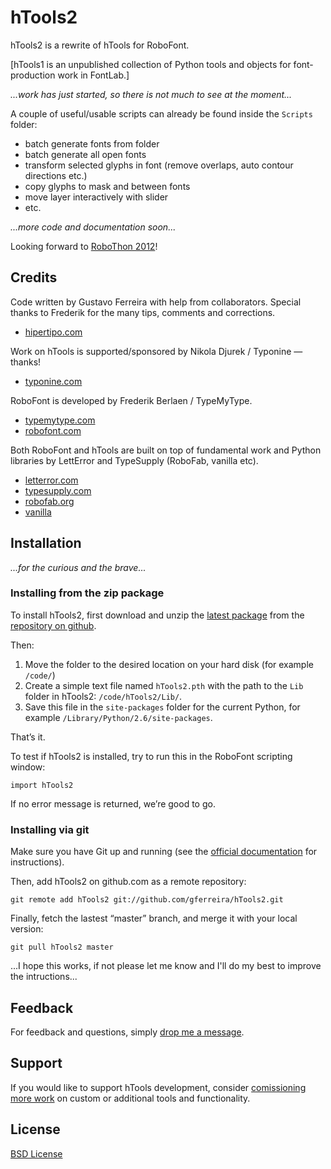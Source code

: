 hTools2
=======

hTools2 is a rewrite of hTools for RoboFont.

[hTools1 is an unpublished collection of Python tools and objects for font-production work in FontLab.]

*...work has just started, so there is not much to see at the moment...*

A couple of useful/usable scripts can already be found inside the `Scripts` folder:

- batch generate fonts from folder
- batch generate all open fonts
- transform selected glyphs in font (remove overlaps, auto contour directions etc.)
- copy glyphs to mask and between fonts
- move layer interactively with slider
- etc.

*...more code and documentation soon...*

Looking forward to [RoboThon 2012](http://twitter.com/#!/robothonconf)!


Credits
-------

Code written by Gustavo Ferreira with help from collaborators. Special thanks to Frederik for the many tips, comments and corrections.

* [hipertipo.com](http://hipertipo.com)

Work on hTools is supported/sponsored by Nikola Djurek / Typonine — thanks!

* [typonine.com](http://typonine.com)

RoboFont is developed by Frederik Berlaen / TypeMyType.

* [typemytype.com](http://typemytype.com)
* [robofont.com](http://robofont.com)

Both RoboFont and hTools are built on top of fundamental work and Python libraries by LettError and TypeSupply (RoboFab, vanilla etc).

* [letterror.com](http://letterror.com)
* [typesupply.com](http://typesupply.com)
* [robofab.org](http://robofag.org)
* [vanilla](http://code.typesupply.com/wiki/Vanilla)


Installation
------------

*...for the curious and the brave...*

### Installing from the zip package

To install hTools2, first download and unzip the [latest package](https://github.com/gferreira/hTools2/zipball/master) from the [repository on github](https://github.com/gferreira/hTools2).

Then:

1. Move the folder to the desired location on your hard disk (for example `/code/`)
2. Create a simple text file named `hTools2.pth` with the path to the `Lib` folder in hTools2: `/code/hTools2/Lib/`.
3. Save this file in the `site-packages` folder for the current Python, for example `/Library/Python/2.6/site-packages`.

That’s it.

To test if hTools2 is installed, try to run this in the RoboFont scripting window:

    import hTools2
    
If no error message is returned, we’re good to go.

### Installing via git

Make sure you have Git up and running (see the [official documentation](http://help.github.com/mac-set-up-git/) for instructions).

Then, add hTools2 on github.com as a remote repository:

    git remote add hTools2 git://github.com/gferreira/hTools2.git
  
Finally, fetch the lastest “master” branch, and merge it with your local version:

    git pull hTools2 master

...I hope this works, if not please let me know and I'll do my best to improve the intructions...


Feedback
--------

For feedback and questions, simply [drop me a message](mailto:gustavo@hipertipo.com).


Support
-------

If you would like to support hTools development, consider [comissioning more work](mailto:gustavo@hipertipo.com?subject=custom-scripts-and-tools) on custom or additional tools and functionality.


License
-------

[BSD License](http://www.opensource.org/licenses/bsd-license.php)

